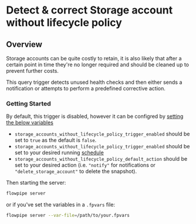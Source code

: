 # Detect & correct Storage account without lifecycle policy

## Overview

Storage accounts can be quite costly to retain, it is also likely that after a certain point in time they're no longer required and should be cleaned up to prevent further costs.

This query trigger detects unused health checks and then either sends a notification or attempts to perform a predefined corrective action.

### Getting Started

By default, this trigger is disabled, however it can be configred by [setting the below variables](https://flowpipe.io/docs/build/mod-variables#passing-input-variables)
- `storage_accounts_without_lifecycle_policy_trigger_enabled` should be set to `true` as the default is `false`.
- `storage_accounts_without_lifecycle_policy_trigger_enabled` should be set to your desired running [schedule](https://flowpipe.io/docs/flowpipe-hcl/trigger/schedule#more-examples)
- `storage_accounts_without_lifecycle_policy_default_action` should be set to your desired action (i.e. `"notify"` for notifications or `"delete_storage_account"` to delete the snapshot).

Then starting the server:
```sh
flowpipe server
```

or if you've set the variables in a `.fpvars` file:
```sh
flowpipe server --var-file=/path/to/your.fpvars
```